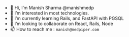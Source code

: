 - 👋 Hi, I’m Manish Sharma @manishmedp
- 👀 I’m interested in most technologies.
- 🌱 I’m currently learning Rails, and FastAPI with PGSQL
- 💞️ I’m looking to collaborate on React, Rails, Node
- 📫 How to reach me : `manish@medpiper.com`

<!---
manishmedp/manishmedp is a ✨ special ✨ repository because its `README.md` (this file) appears on your GitHub profile.
You can click the Preview link to take a look at your changes.
--->
